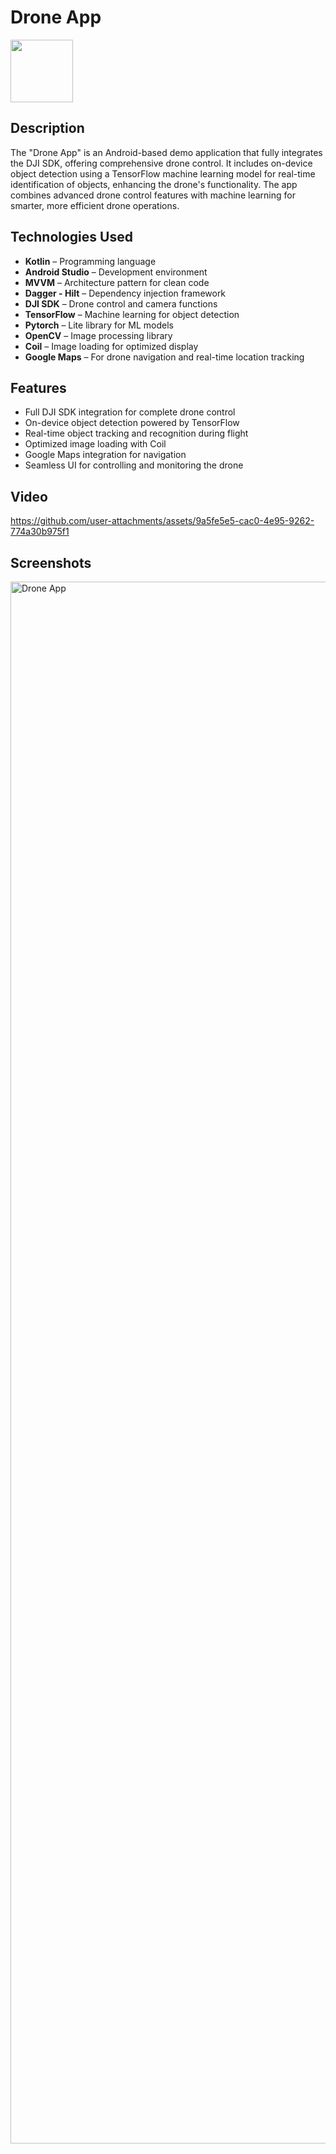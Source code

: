 # Drone App

<img width="100" src="https://github.com/user-attachments/assets/6cba4ec7-c8ea-468f-8fe3-7f062e82b3c5" />

## Description
The "Drone App" is an Android-based demo application that fully integrates the DJI SDK, offering comprehensive drone control. It includes on-device object detection using a TensorFlow machine learning model for real-time identification of objects, enhancing the drone's functionality. The app combines advanced drone control features with machine learning for smarter, more efficient drone operations.

## Technologies Used  
- **Kotlin** – Programming language  
- **Android Studio** – Development environment  
- **MVVM** – Architecture pattern for clean code  
- **Dagger - Hilt** – Dependency injection framework  
- **DJI SDK** – Drone control and camera functions  
- **TensorFlow** – Machine learning for object detection  
- **Pytorch** – Lite library for ML models  
- **OpenCV** – Image processing library  
- **Coil** – Image loading for optimized display  
- **Google Maps** – For drone navigation and real-time location tracking  

## Features  
- Full DJI SDK integration for complete drone control  
- On-device object detection powered by TensorFlow  
- Real-time object tracking and recognition during flight  
- Optimized image loading with Coil  
- Google Maps integration for navigation  
- Seamless UI for controlling and monitoring the drone

## Video
https://github.com/user-attachments/assets/9a5fe5e5-cac0-4e95-9262-774a30b975f1

## Screenshots
<img width="2499" alt="Drone App" src="https://github.com/user-attachments/assets/7ece3a0f-ce45-4196-9fe1-77029c97dd5e" />

